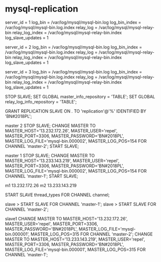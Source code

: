 # mysql-replication






server_id           = 1
log_bin             = /var/log/mysql/mysql-bin.log
log_bin_index       = /var/log/mysql/mysql-bin.log.index
relay_log           = /var/log/mysql/mysql-relay-bin
relay_log_index     = /var/log/mysql/mysql-relay-bin.index
log_slave_updates   = 1


server_id           = 2
log_bin             = /var/log/mysql/mysql-bin.log
log_bin_index       = /var/log/mysql/mysql-bin.log.index
relay_log           = /var/log/mysql/mysql-relay-bin
relay_log_index     = /var/log/mysql/mysql-relay-bin.index
log_slave_updates   = 1

server_id           = 3
log_bin             = /var/log/mysql/mysql-bin.log
log_bin_index       = /var/log/mysql/mysql-bin.log.index
relay_log           = /var/log/mysql/mysql-relay-bin
relay_log_index     = /var/log/mysql/mysql-relay-bin.index
log_slave_updates   = 1

STOP SLAVE;
SET GLOBAL master_info_repository = 'TABLE';
SET GLOBAL relay_log_info_repository = 'TABLE';


GRANT REPLICATION SLAVE ON *.* TO 'replication'@'%' IDENTIFIED BY 'BN#2018PL';

master 2
STOP SLAVE;
CHANGE MASTER TO MASTER_HOST='13.232.172.26', MASTER_USER='repel', MASTER_PORT=3306, MASTER_PASSWORD='BN#2018PL', MASTER_LOG_FILE='mysql-bin.000002', MASTER_LOG_POS=154 FOR CHANNEL 'master-2';
START SLAVE;

master 1
STOP SLAVE;
CHANGE MASTER TO MASTER_HOST='13.233.143.219', MASTER_USER='repel', MASTER_PORT=3306, MASTER_PASSWORD='BN#2018PL', MASTER_LOG_FILE='mysql-bin.000002', MASTER_LOG_POS=154 FOR CHANNEL 'master-1';
START SLAVE;

m1 13.232.172.26
m2 13.233.143.219



START SLAVE thread_types FOR CHANNEL channel;

slave > START SLAVE FOR CHANNEL 'master-1';
slave > START SLAVE FOR CHANNEL 'master-2';

slave1
CHANGE MASTER TO MASTER_HOST='13.232.172.26', MASTER_USER='repel', MASTER_PORT=3306, MASTER_PASSWORD='BN#2018PL', MASTER_LOG_FILE='mysql-bin.000001', MASTER_LOG_POS=315 FOR CHANNEL 'master-2';
CHANGE MASTER TO MASTER_HOST='13.233.143.219', MASTER_USER='repel', MASTER_PORT=3306, MASTER_PASSWORD='BN#2018PL', MASTER_LOG_FILE='mysql-bin.000001', MASTER_LOG_POS=315 FOR CHANNEL 'master-1';


